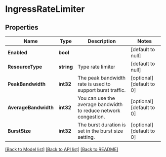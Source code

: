 # IngressRateLimiter

## Properties
Name | Type | Description | Notes
------------ | ------------- | ------------- | -------------
**Enabled** | **bool** |  | [default to null]
**ResourceType** | **string** | Type rate limiter  | [default to null]
**PeakBandwidth** | **int32** | The peak bandwidth rate is used to support burst traffic. | [optional] [default to 0]
**AverageBandwidth** | **int32** | You can use the average bandwidth to reduce network congestion. | [optional] [default to 0]
**BurstSize** | **int32** | The burst duration is set in the burst size setting. | [optional] [default to 0]

[[Back to Model list]](../README.md#documentation-for-models) [[Back to API list]](../README.md#documentation-for-api-endpoints) [[Back to README]](../README.md)

